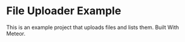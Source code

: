 # File Uploader Example
This is an example project that uploads files and lists them. Built With Meteor.